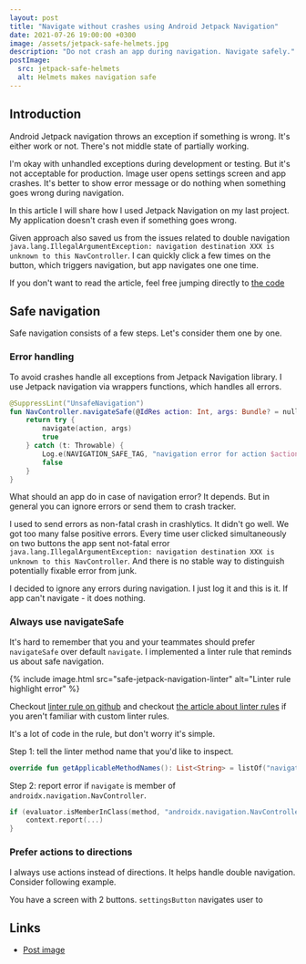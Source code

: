 ```yaml
---
layout: post
title: "Navigate without crashes using Android Jetpack Navigation"
date: 2021-07-26 19:00:00 +0300
image: /assets/jetpack-safe-helmets.jpg
description: "Do not crash an app during navigation. Navigate safely."
postImage:
  src: jetpack-safe-helmets
  alt: Helmets makes navigation safe
---
```


## Introduction

Android Jetpack navigation throws an exception if something is wrong.
It's either work or not.
There's not middle state of partially working.

I'm okay with unhandled exceptions during development or testing.
But it's not acceptable for production.
Image user opens settings screen and app crashes.
It's better to show error message or do nothing when something goes wrong during navigation.

In this article I will share how I used Jetpack Navigation on my last project.
My application doesn't crash even if something goes wrong.

Given approach also saved us from the issues related to double navigation ```java.lang.IllegalArgumentException: navigation destination XXX is unknown to this NavController```.
I can quickly click a few times on the button, which triggers navigation, but app navigates one one time.

If you don't want to read the article,
feel free jumping directly to [the code](https://github.com/VysotskiVadim/jetpack-navigation-example/blob/master/app/src/main/java/dev/vadzimv/jetpack/navigation/example/navigation/SafeNavigationi.kt)

## Safe navigation

Safe navigation consists of a few steps. Let's consider them one by one.

### Error handling

To avoid crashes handle all exceptions from Jetpack Navigation library.
I use Jetpack navigation via wrappers functions, which handles all errors.

```kotlin
@SuppressLint("UnsafeNavigation")
fun NavController.navigateSafe(@IdRes action: Int, args: Bundle? = null): Boolean {
    return try {
        navigate(action, args)
        true
    } catch (t: Throwable) {
        Log.e(NAVIGATION_SAFE_TAG, "navigation error for action $action")
        false
    }
}
```

What should an app do in case of navigation error?
It depends.
But in general you can ignore errors or send them to crash tracker.

I used to send errors as non-fatal crash in crashlytics.
It didn't go well.
We got too many false positive errors.
Every time user clicked simultaneously on two buttons the app sent not-fatal error ```java.lang.IllegalArgumentException: navigation destination XXX is unknown to this NavController```.
And there is no stable way to distinguish potentially fixable error from junk.

I decided to ignore any errors during navigation.
I just log it and this is it.
If app can't navigate - it does nothing.

### Always use navigateSafe

It's hard to remember that you and your teammates should prefer `navigateSafe` over default `navigate`.
I implemented a linter rule that reminds us about safe navigation.

{% include image.html src="safe-jetpack-navigation-linter" alt="Linter rule highlight error" %}

Checkout [linter rule on github](https://github.com/VysotskiVadim/jetpack-navigation-example/blob/master/lintrules/src/main/java/dev/vadzimv/jetpack/navigation/lintrules/UnsafeNavigationDetector.kt)
and checkout [the article about linter rules](https://proandroiddev.com/implementing-your-first-android-lint-rule-6e572383b292) if you aren't familiar with custom linter rules.

It's a lot of code in the rule, but don't worry it's simple.

Step 1: tell the linter method name that you'd like to inspect.
```kotlin
override fun getApplicableMethodNames(): List<String> = listOf("navigate")
```
Step 2: report error if `navigate` is member of `androidx.navigation.NavController`.
```kotlin
if (evaluator.isMemberInClass(method, "androidx.navigation.NavController")) {
    context.report(...)
}
```
### Prefer actions to directions

I always use actions instead of directions.
It helps handle double navigation.
Consider following example.

You have a screen with 2 buttons.
`settingsButton` navigates user to 

## Links

* [Post image](https://flic.kr/p/a2rJ6x)